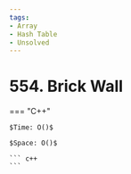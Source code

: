```yaml
---
tags:
- Array
- Hash Table
- Unsolved
---
```



# 554. Brick Wall

=== "C++"

    $Time: O()$

    $Space: O()$

    ``` c++
    ```
